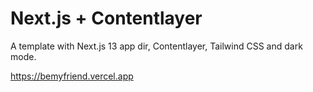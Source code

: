 # Next.js + Contentlayer

A template with Next.js 13 app dir, Contentlayer, Tailwind CSS and dark mode.

https://bemyfriend.vercel.app

